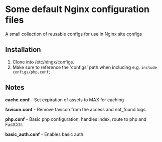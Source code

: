# Some default Nginx configuration files
 
A small collection of reusable configs for use in Nginx site configs

## Installation

1. Clone into /etc/ningx/configs.
2. Make sure to reference the 'configs' path when including e.g. `include configs/php.conf;` 

## Notes

**cache.conf** - Set expiration of assets to MAX for caching

**favicon.conf** - Remove favicon from the access and not_found logs.

**php.conf** - Basic php configuration, handles index, route to php and FastCGI.

**basic_auth.conf** - Enables basic auth.